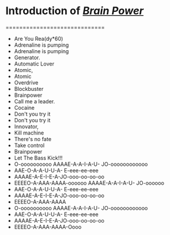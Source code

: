 # Introduction of [*Brain Power*](https://music.163.com/song?id=402073800&userid=252892827)
=============================
- Are You Rea(dy*60)
- Adrenaline is pumping
- Adrenaline is pumping
- Generator.
- Automatic Lover
- Atomic,
- Atomic
- Overdrive
- Blockbuster
- Brainpower
- Call me a leader.
- Cocaine
- Don't you try it
- Don't you try it
- Innovator,
- Kill machine
- There's no fate
- Take control
- Brainpower
- Let The Bass Kick!!!
- O-oooooooooo AAAAE-A-A-I-A-U- JO-oooooooooooo
- AAE-O-A-A-U-U-A- E-eee-ee-eee
- AAAAE-A-E-I-E-A-JO-ooo-oo-oo-oo
- EEEEO-A-AAA-AAAA-oooooo AAAAE-A-A-I-A-U- JO-oooooo
- AAE-O-A-A-U-U-A- E-eee-ee-eee
- AAAAE-A-E-I-E-A-JO-ooo-oo-oo-oo
- EEEEO-A-AAA-AAAA
- O-oooooooooo AAAAE-A-A-I-A-U- JO-oooooooooooo
- AAE-O-A-A-U-U-A- E-eee-ee-eee
- AAAAE-A-E-I-E-A-JO-ooo-oo-oo-oo
- EEEEO-A-AAA-AAAA-Oooo